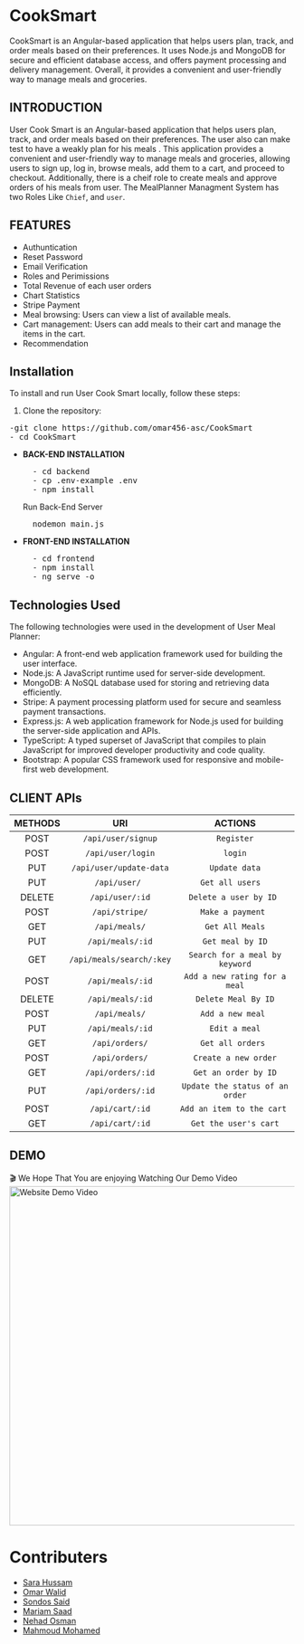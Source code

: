 # CookSmart
CookSmart is an Angular-based application that helps users plan, track, and order meals based on their preferences. It uses Node.js and MongoDB for secure and efficient database access, and offers payment processing and delivery management. Overall, it provides a convenient and user-friendly way to manage meals and groceries.

## INTRODUCTION
User Cook Smart is an Angular-based application that helps users plan, track, and order meals based on their preferences. The user also can make test to have a weakly plan for his meals . This application provides a convenient and user-friendly way to manage meals and groceries, allowing users to sign up, log in, browse meals, add them to a cart, and proceed to checkout. Additionally, there is a cheif role to create meals and approve orders of his meals from user.
The MealPlanner Managment System has two Roles Like `Chief`, and `user`.</br>

## FEATURES
- Authuntication 
- Reset Password
- Email Verification
- Roles and Perimissions
- Total Revenue of each user orders
- Chart Statistics
- Stripe Payment
- Meal browsing: Users can view a list of available meals.
- Cart management: Users can add meals to their cart and manage the items in the cart.
- Recommendation 

## Installation

To install and run User Cook Smart locally, follow these steps:

1. Clone the repository:
<pre>
-git clone https://github.com/omar456-asc/CookSmart
- cd CookSmart
</pre>
- **BACK-END INSTALLATION**
  <pre>
    - cd backend
    - cp .env-example .env
    - npm install
  </pre>
  Run Back-End Server
  <pre>
    nodemon main.js
  </pre>
- **FRONT-END INSTALLATION**
  <pre>
    - cd frontend
    - npm install
    - ng serve -o
  </pre>
## Technologies Used

The following technologies were used in the development of User Meal Planner:

- Angular: A front-end web application framework used for building the user interface.
- Node.js: A JavaScript runtime used for server-side development.
- MongoDB: A NoSQL database used for storing and retrieving data efficiently.
- Stripe: A payment processing platform used for secure and seamless payment transactions.
- Express.js: A web application framework for Node.js used for building the server-side application and APIs.
- TypeScript: A typed superset of JavaScript that compiles to plain JavaScript for improved developer productivity and code quality.
- Bootstrap: A popular CSS framework used for responsive and mobile-first web development.

## CLIENT APIs
<div align="center" style="width:100%">
    
|  METHODS      |         URI              | ACTIONS | 
| :---:         |         :---:            | :---: |   
| POST          | `/api/user/signup`          | `Register` | 
| POST           | `/api/user/login`            | `login` | 
| PUT           | `/api/user/update-data` | `Update data` | 
| PUT           | `/api/user/ `       | `Get all users  ` | 
| DELETE          | `/api/user/:id`           | `Delete a user by ID ` | 
| POST           | `/api/stripe/`           | `Make a payment ` | 
| GET           | `/api/meals/`      | `Get All Meals` | 
| PUT           | `/api/meals/:id`      | `Get meal by ID` | 
| GET        | `/api/meals/search/:key`      | `Search for a meal by keyword` | 
| POST          | `/api/meals/:id`            | `Add a new rating for a meal` | 
| DELETE           | `/api/meals/:id`       | `Delete Meal By ID` | 
| POST           | `/api/meals/`       | `Add a new meal ` | 
| PUT           | `/api/meals/:id`       | `Edit a meal` |   
| GET           | `/api/orders/`       | `Get all orders ` | 
| POST           | `/api/orders/`       | `Create a new order` | 
| GET           | `/api/orders/:id`       | `Get an order by ID` | 
| PUT           | `/api/orders/:id`       | `Update the status of an order` | 
| POST           | `/api/cart/:id`       | `Add an item to the cart ` |
| GET           | `/api/cart/:id`       | `Get the user's cart` |


</div> 

## DEMO
🎬
We Hope That You are enjoying Watching Our Demo Video 
<a href="https://www.youtube.com/">
  <img src="" alt="Website Demo Video" width="600"/>
</a>

# Contributers

- [Sara Hussam](https://github.com/Sarahussam77)
- [Omar Walid](https://github.com/omar456-asc)
- [Sondos Said](https://github.com/Sondos11)
- [Mariam Saad](https://github.com/MariamSMoustafa)
- [Nehad Osman](https://github.com/nehadosman)
- [Mahmoud Mohamed](https://github.com/Mahmoud1499) 
